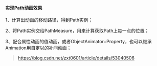 #### 实现Path动画效果

1、计算出动画的移动路径，得到Path实例；

2、将Path实例交给PathMeasure，用来计算获取Path上每一点的位置；

3、配合属性动画的值动画，或者ObjectAnimator+Property，也可以继承Animation用自定以的补间动画；

> https://blog.csdn.net/zxt0601/article/details/53040506



